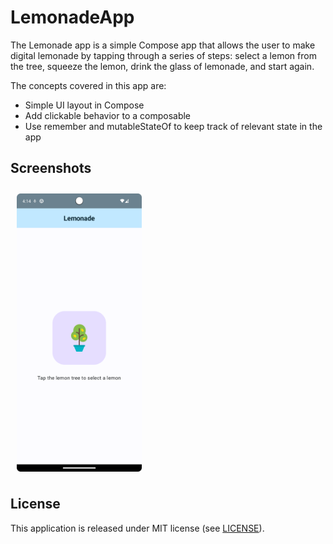 # LemonadeApp

The Lemonade app is a simple Compose app that allows the user to make digital lemonade by tapping
through a series of steps: select a lemon from the tree, squeeze the lemon, drink the glass of
lemonade, and start again.

The concepts covered in this app are:
- Simple UI layout in Compose
- Add clickable behavior to a composable
- Use remember and mutableStateOf to keep track of relevant state in the app

## Screenshots

[<img src="/readme/Screenshot_20231210_191411.png" align="center"
width="200"
    hspace="10" vspace="10">](/readme/Screenshot_20231210_191411.png)

## License

This application is released under MIT license (see [LICENSE](LICENSE)).
